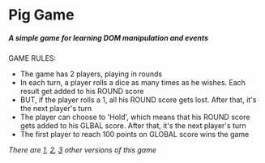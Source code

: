 # Pig Game
##### A simple game for learning DOM manipulation and events


GAME RULES:

- The game has 2 players, playing in rounds
- In each turn, a player rolls a dice as many times as he wishes. Each result get added to his ROUND       score
- BUT, if the player rolls a 1, all his ROUND score gets lost. After that, it's the next player's turn
- The player can choose to 'Hold', which means that his ROUND score gets added to his GLBAL score. After     that, it's the next player's turn
- The first player to reach 100 points on GLOBAL score wins the game

*There are [1](https://github.com/SamaneYaghoobi/JavaScript-Exercises/tree/master/Challenge3), [2](https://github.com/SamaneYaghoobi/JavaScript-Exercises/tree/master/Challenge4), [3](https://github.com/SamaneYaghoobi/JavaScript-Exercises/tree/master/Challenge5) other versions of this game* 
